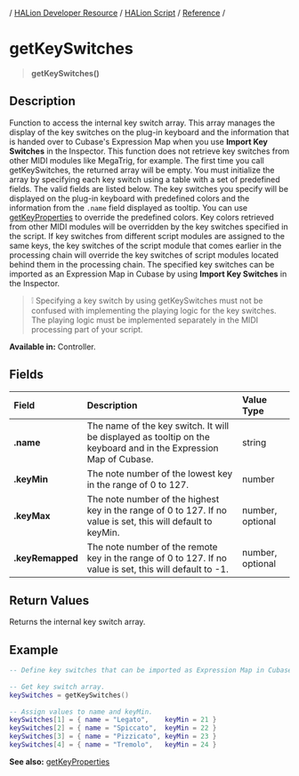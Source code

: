 / [HALion Developer Resource](../../HALion-Developer-Resource.md) / [HALion Script](./HALion-Script.md) / [Reference](./Reference.md) /

# getKeySwitches

>**getKeySwitches()**

## Description

Function to access the internal key switch array. This array manages the display of the key switches on the plug-in keyboard and the information that is handed over to Cubase's Expression Map when you use **Import Key Switches** in the Inspector. This function does not retrieve key switches from other MIDI modules like MegaTrig, for example. The first time you call getKeySwitches, the returned array will be empty. You must initialize the array by specifying each key switch using a table with a set of predefined fields. The valid fields are listed below. The key switches you specify will be displayed on the plug-in keyboard with predefined colors and the information from the ``.name`` field displayed as tooltip. You can use [getKeyProperties](./getKeyProperties.md) to override the predefined colors. Key colors retrieved from other MIDI modules will be overridden by the key switches specified in the script. If key switches from different script modules are assigned to the same keys, the key switches of the script module that comes earlier in the processing chain will override the key switches of script modules located behind them in the processing chain. The specified key switches can be imported as an Expression Map in Cubase by using **Import Key Switches** in the Inspector.

>&#10069; Specifying a key switch by using getKeySwitches must not be confused with implementing the playing logic for the key switches. The playing logic must be implemented separately in the MIDI processing part of your script.

**Available in:** Controller.

## Fields

|Field|Description|Value Type|
|:-|:-|:-|
|**.name**|The name of the key switch. It will be displayed as tooltip on the keyboard and in the Expression Map of Cubase.|string|
|**.keyMin**|The note number of the lowest key in the range of 0 to 127.|number|
|**.keyMax**|The note number of the highest key in the range of 0 to 127. If no value is set, this will default to keyMin.|number, optional|
|**.keyRemapped**|The note number of the remote key in the range of 0 to 127. If no value is set, this will default to -1.|number, optional|

## Return Values

Returns the internal key switch array.

## Example

```lua
-- Define key switches that can be imported as Expression Map in Cubase.
 
-- Get key switch array.
keySwitches = getKeySwitches()
 
-- Assign values to name and keyMin.
keySwitches[1] = { name = "Legato",    keyMin = 21 }
keySwitches[2] = { name = "Spiccato",  keyMin = 22 }
keySwitches[3] = { name = "Pizzicato", keyMin = 23 }
keySwitches[4] = { name = "Tremolo",   keyMin = 24 }
```

**See also:** [getKeyProperties](./getKeyProperties.md)